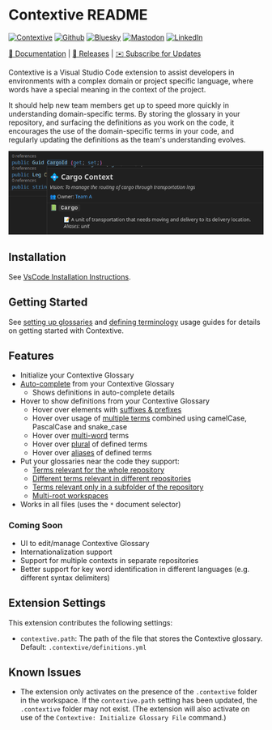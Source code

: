 # Contextive README

[![Contextive](https://github.com/dev-cycles/contextive/actions/workflows/contextive.yml/badge.svg)](https://github.com/dev-cycles/contextive/actions/workflows/contextive.yml) [![Github](https://img.shields.io/github/stars/dev-cycles/contextive
)](https://github.com/dev-cycles/contextive) [![Bluesky](https://img.shields.io/badge/Bluesky-0285FF?logo=bluesky&logoColor=fff)](https://bsky.app/profile/contextive.tech) [![Mastodon](https://img.shields.io/mastodon/follow/111227986489537355?domain=https%3A%2F%2Ftechhub.social%2F
)](https://techhub.social/@contextive) [![LinkedIn](https://custom-icon-badges.demolab.com/badge/LinkedIn-0A66C2?logo=linkedin-white&logoColor=fff)](https://www.linkedin.com/company/contextive-tech)

[📘 Documentation](https://docs.contextive.tech/community/v/1.17.0/) | [🚀 Releases](https://github.com/dev-cycles/contextive/releases) | [✉️ Subscribe for Updates](https://buttondown.com/contextive)

Contextive is a Visual Studio Code extension to assist developers in environments with a complex domain or project specific language, where words have a special meaning in the context of the project.

It should help new team members get up to speed more quickly in understanding domain-specific terms. By storing the glossary in your repository, and surfacing the definitions as you work on the code, it encourages the use of the domain-specific terms in your code, and regularly updating the definitions as the team's understanding evolves.

![Example of Contextive in action.](../../../docs/web/src/assets/images/term-found-with-suffix.png)

## Installation

See [VsCode Installation Instructions](https://docs.contextive.tech/community/v/1.17.0/guides/installation/#visual-studio-code).

## Getting Started

See [setting up glossaries](https://docs.contextive.tech/community/v/1.17.0/guides/setting-up-glossaries/) and [defining terminology](https://docs.contextive.tech/community/v/1.17.0/guides/defining-terminology/) usage guides for details on getting started with Contextive.

## Features

* Initialize your Contextive Glossary
* [Auto-complete](https://docs.contextive.tech/community/v/1.17.0/guides/defining-terminology/#smart-auto-complete) from your Contextive Glossary
  * Shows definitions in auto-complete details
* Hover to show definitions from your Contextive Glossary
  * Hover over elements with [suffixes & prefixes](https://docs.contextive.tech/community/v/1.17.0/guides/defining-terminology/#suffixes-and-prefixes)
  * Hover over usage of [multiple terms](https://docs.contextive.tech/community/v/1.17.0/guides/defining-terminology/#combining-two-or-more-terms) combined using camelCase, PascalCase and snake_case
  * Hover over [multi-word](https://docs.contextive.tech/community/v/1.17.0/guides/defining-terminology/#complex-multi-word-terms) terms
  * Hover over [plural](https://docs.contextive.tech/community/v/1.17.0/guides/defining-terminology/#plurals) of defined terms
  * Hover over [aliases](https://docs.contextive.tech/community/v/1.17.0/guides/defining-terminology/#aliases) of defined terms
* Put your glossaries near the code they support:
  * [Terms relevant for the whole repository](https://docs.contextive.tech/community/v/1.17.0/guides/setting-up-glossaries/#terms-relevant-for-the-whole-repository)
  * [Different terms relevant in different repositories](https://docs.contextive.tech/community/v/1.17.0/guides/setting-up-glossaries/#different-terms-relevant-in-different-repositories)
  * [Terms relevant only in a subfolder of the repository](https://docs.contextive.tech/community/v/1.17.0/guides/setting-up-glossaries/#terms-relevant-only-in-a-subfolder-of-the-repository)
  * [Multi-root workspaces](https://docs.contextive.tech/community/v/1.17.0/guides/setting-up-glossaries/#multi-root-workspaces)
* Works in all files (uses the `*` document selector)

### Coming Soon

* UI to edit/manage Contextive Glossary
* Internationalization support
* Support for multiple contexts in separate repositories
* Better support for key word identification in different languages (e.g. different syntax delimiters)

## Extension Settings

This extension contributes the following settings:

* `contextive.path`: The path of the file that stores the Contextive glossary.  Default: `.contextive/definitions.yml`

## Known Issues

* The extension only activates on the presence of the `.contextive` folder in the workspace.  If the `contextive.path` setting has been updated, the `.contextive` folder may not exist.  (The extension will also activate on use of the `Contextive: Initialize Glossary File` command.)